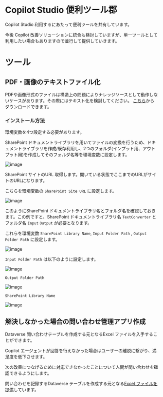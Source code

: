 # Copilot Studio 便利ツール郡
Copilot Studio 利用するにあたって便利ツールを共有しています。

今後 Copilot 改善ソリューションに統合も検討していますが、単一ツールとして利用したい場合もありますので並行して提供していきます。

# ツール
## PDF・画像のテキストファイル化
PDFや画像形式のファイルは構造上の問題によりナレッジソースとして動作しないケースがあります。その際にはテキスト化を検討してください。
[こちら](https://github.com/geekfujiwara/CopilotStudioAppsandTextAutomation/releases/tag/TextFileConverter)からダウンロードできます。

### インストール方法
環境変数を4つ設定する必要があります。

SharePoint ドキュメントライブラリを用いてファイルの変換を行うため、ドキュメントライブラリを作成/既存利用し、2つのフォルダ(インプット用、アウトプット用)を作成してそのフォルダ名等を環境変数に設定します。

![image](https://github.com/user-attachments/assets/77e446f0-283b-4fe2-86a2-5845dfd00ba3)

SharePoint サイトのURL 取得します。開いている状態でここまでのURLがサイトのURLになります。

こちらを環境変数の `SharePoint Site URL` に設定します。

![image](https://github.com/user-attachments/assets/3d6245ee-a936-4014-b4ad-2560d4e450ba)


このようにSharePoint ドキュメントライブラリ名とフォルダ名を確認しておきます。この例ですと、SharePoint ドキュメントライブラリ名 `TextConverter` とフォルダ名 `Input` `Output` が必要となります。

これらを環境変数 `SharePoint Library Name`, `Input Folder Path` , `Output Folder Path` に設定します。

![image](https://github.com/user-attachments/assets/f8e65c19-0428-4934-bf46-f62cdb0a6375)

`Input Folder Path` は以下のように設定します。

![image](https://github.com/user-attachments/assets/82dad4fc-2723-4ac4-8754-b3fa6caa0b1a)

`Output Folder Path`

![image](https://github.com/user-attachments/assets/100b9166-90a2-4326-8ce7-5ab429d4e61a)

`SharePoint Library Name`

![image](https://github.com/user-attachments/assets/9073318b-809e-4226-943f-3b64483f6a77)



## 解決しなかった場合の問い合わせ管理アプリ作成
Dataverse 問い合わせテーブルを作成する元となるExcel ファイルを入手することができます。

Copilot エージェントが回答を行えなかった場合はユーザーの離脱に繋がり、満足度を低下させます。

次の改善につなげるために対応できなかったことについて人間が問い合わせを確認できるようにします。

問い合わせを記録するDataverse テーブルを作成する元となる[Excel ファイルを提供](https://github.com/geekfujiwara/CopilotStudioAppsandTextAutomation/releases/tag/CopilotInquiry)しています。

